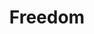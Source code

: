 ---
pid: MX50
title: Freedom
location_transcription: Malcom X Park
zipcode: '19143'
outside_phl: 
neighborhood: University City
age: '91'
age_range: 70+
instagram: 
image_file_name: MX_50.jpg
proposal_transcription: Mahem statues
topic: Freedom
topic_summary: '0'
type: Sculpture Statue
keywords_other: 
credit: 
image_labels: 
twitter: 
facebook: 
permalink: "/monuments/mx50/"
layout: item-page
---